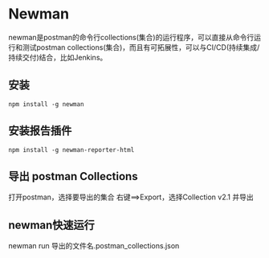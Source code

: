 # Newman

newman是postman的命令行collections(集合)的运行程序，可以直接从命令行运行和测试postman collections(集合)，而且有可拓展性，可以与CI/CD(持续集成/持续交付)结合，比如Jenkins。

## 安装
```shell
npm install -g newman
```

## 安装报告插件
```shell
npm install -g newman-reporter-html
```

## 导出 postman Collections
打开postman，选择要导出的集合 右键==>Export，选择Collection v2.1 并导出

## newman快速运行
newman run 导出的文件名.postman_collections.json


